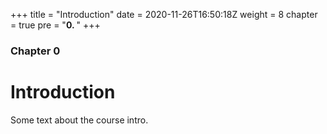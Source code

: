 +++
title = "Introduction"
date = 2020-11-26T16:50:18Z
weight = 8
chapter = true
pre = "<b>0. </b>"
+++

### Chapter 0

# Introduction

Some text about the course intro.
